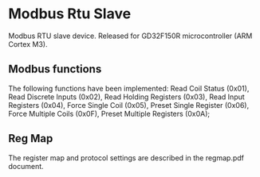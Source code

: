 # Modbus Rtu Slave
Modbus RTU slave device.
Released for GD32F150R microcontroller (ARM Cortex M3).

## Modbus functions
The following functions have been implemented:
Read Coil Status (0x01),
Read Discrete Inputs (0x02),
Read Holding Registers (0x03),
Read Input Registers (0x04),
Force Single Coil (0x05),
Preset Single Register (0x06),
Force Multiple Coils (0x0F),
Preset Multiple Registers (0x0A);

## Reg Map
The register map and protocol settings are described in the regmap.pdf document.
